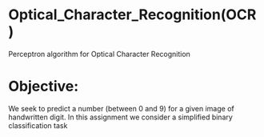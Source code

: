 # Optical_Character_Recognition(OCR)
Perceptron algorithm for Optical Character Recognition


# Objective:

We seek to predict a number (between 0 and 9) for a given image of handwritten digit. In this assignment we consider a simplified binary classification task
